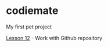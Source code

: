 

# codiemate
My first pet project

[Lesson 12](https://codiemate.github.io/lesson_12/index.html "First page") - Work with Github repository
